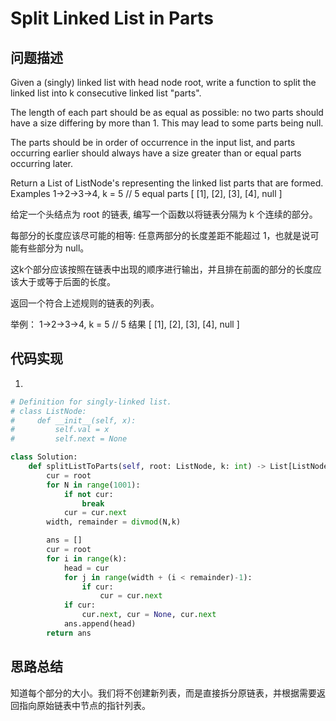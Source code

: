 #  Split Linked List in Parts

## 问题描述

Given a (singly) linked list with head node root, write a function to split the linked list into k consecutive linked list "parts".

The length of each part should be as equal as possible: no two parts should have a size differing by more than 1. This may lead to some parts being null.

The parts should be in order of occurrence in the input list, and parts occurring earlier should always have a size greater than or equal parts occurring later.

Return a List of ListNode's representing the linked list parts that are formed.
Examples 1->2->3->4, k = 5 // 5 equal parts [ [1], [2], [3], [4], null ] 

给定一个头结点为 root 的链表, 编写一个函数以将链表分隔为 k 个连续的部分。

每部分的长度应该尽可能的相等: 任意两部分的长度差距不能超过 1，也就是说可能有些部分为 null。

这k个部分应该按照在链表中出现的顺序进行输出，并且排在前面的部分的长度应该大于或等于后面的长度。

返回一个符合上述规则的链表的列表。

举例： 1->2->3->4, k = 5 // 5 结果 [ [1], [2], [3], [4], null ]


## 代码实现

1.
```python
# Definition for singly-linked list.
# class ListNode:
#     def __init__(self, x):
#         self.val = x
#         self.next = None

class Solution:
    def splitListToParts(self, root: ListNode, k: int) -> List[ListNode]:
        cur = root
        for N in range(1001):
            if not cur:
                break
            cur = cur.next
        width, remainder = divmod(N,k)

        ans = []
        cur = root
        for i in range(k):
            head = cur
            for j in range(width + (i < remainder)-1):
                if cur: 
                    cur = cur.next
            if cur:
                cur.next, cur = None, cur.next
            ans.append(head)
        return ans
```


## 思路总结

知道每个部分的大小。我们将不创建新列表，而是直接拆分原链表，并根据需要返回指向原始链表中节点的指针列表。